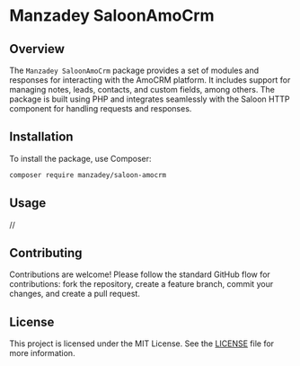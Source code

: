# Manzadey SaloonAmoCrm

## Overview

The `Manzadey SaloonAmoCrm` package provides a set of modules and responses for interacting with the AmoCRM platform. It includes support for managing notes, leads, contacts, and custom fields, among others. The package is built using PHP and integrates seamlessly with the Saloon HTTP component for handling requests and responses.

## Installation

To install the package, use Composer:

```bash
composer require manzadey/saloon-amocrm
```

## Usage

//

## Contributing

Contributions are welcome! Please follow the standard GitHub flow for contributions: fork the repository, create a feature branch, commit your changes, and create a pull request.

## License

This project is licensed under the MIT License. See the [LICENSE](LICENSE) file for more information.
